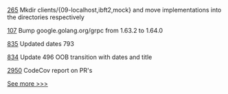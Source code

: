 
[265](https://github.com/hyperledger-labs/yui-ibc-solidity/pull/265) Mkdir clients/{09-localhost,ibft2,mock} and move implementations into the directories respectively

[107](https://github.com/hyperledger/fabric-chaincode-go/pull/107) Bump google.golang.org/grpc from 1.63.2 to 1.64.0

[835](https://github.com/hyperledger/aries-rfcs/pull/835) Updated dates 793

[834](https://github.com/hyperledger/aries-rfcs/pull/834) Update 496 OOB transition with dates and title

[2950](https://github.com/hyperledger/aries-cloudagent-python/pull/2950) CodeCov report on PR's


[See more >>>](https://start-here.hyperledger.org/pull-requests)
